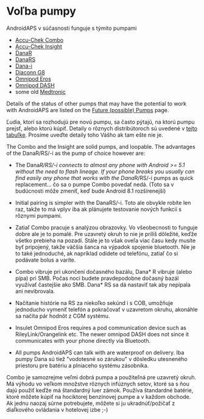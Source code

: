 # Voľba pumpy

AndroidAPS v súčasnosti funguje s týmito pumpami

* [Accu-Chek Combo](../Configuration/Accu-Chek-Combo-Pump.md)
* [Accu-Chek Insight](../Configuration/Accu-Chek-Insight-Pump.md)
* [DanaR](../Configuration/DanaR-Insulin-Pump.md)
* [DanaRS](../Configuration/DanaRS-Insulin-Pump.md)
* [Dana-i](../Configuration/DanaRS-Insulin-Pump.md)
* [Diaconn G8 ](../Configuration/DiaconnG8.rst)
* [Omnipod Eros](../Configuration/OmnipodEros.rst)
* [Omnipod DASH](../Configuration/OmnipodDASH.md)
* some old [Medtronic](../Configuration/MedtronicPump.md)

Details of the status of other pumps that may have the potential to work with AndroidAPS are listed on the [Future (possible) Pumps](Future-possible-Pump-Drivers.md) page.

Ľudia, ktorí sa rozhodujú pre novú pumpu, sa často pýtajú, na ktorú pumpu prejsť, alebo ktorú kúpiť. Detaily o rôznych distribútoroch sú uvedené v [tejto tabuľke](https://drive.google.com/open?id=1CRfmmjA-0h_9nkRViP3J9FyflT9eu-a8HeMrhrKzKz0). Prosíme uveďte detaily toho Vášho ak tam ešte nie je.

The Combo and the Insight are solid pumps, and loopable. The advantages of the DanaR/RS/-i as the pump of choice however are:

* The Dana*R/RS/-i connects to almost any phone with Android >= 5.1 without the need to flash lineage. If your phone breaks you usually can find easily any phone that works with the Dana*R/RS/-i pumps as quick replacement... čo sa o pumpe Combo povedať nedá. (Toto sa v budúcnosti môže zmeniť, keď bude Android 8.1 rozšírenejší)

* Initial pairing is simpler with the DanaRS/-i. Toto ale obvykle robíte len raz, takže to má vplyv iba ak plánujete testovanie nových funkcií s rôznymi pumpami.

* Zatiaľ Combo pracuje s analýzou obrazovky. Vo všeobecnosti to funguje dobre ale je to pomalé. Pre uzavretý okruh to nie je príliš dôležité, keďže všetko prebieha na pozadí. Stále je to však oveľa viac času kedy musíte byť pripojený, takže väčšia šanca na výpadok spojenie bluetooth. Nie je to také jednoduché, ak napríklad odídete od telefónu, zatiaľ čo si podávate bolus a varíte.

* Combo vibruje pri ukončení dočasného bazálu, Dana* R vibruje (alebo pípa) pri SMB. Počas noci budete pravdepodobne dočasný bazál využívať častejšie ako SMB. Dana* RS sa dá nastaviť tak aby nepípala ani nevibrovala.

* Načítanie histórie na RS za niekoľko sekúnd i s COB, umožňuje jednoducho vymeniť telefón a pokračovať v uzavretom okruhu, akonáhle sa načíta pár hodnôt z CGM systému.

* Insulet Omnipod Eros requires a pod communication device such as RileyLink/Orangelink etc. The newer omnipod DASH does not since it communicates with your phone directly via Bluetooth.

* All pumps AndroidAPS can talk with are waterproof on delivery. Iba pumpy Dana sú tiež "vodotesné so zárukou" v dôsledku utesneného priestoru pre batériu a plniaceho systému zásobníka.

Combo je samozrejme veľmi dobrá pumpa a použiteľná pre uzavretý okruh. Má výhodu vo veľkom množstve rôznych infúznych setov, ktoré sa s ňou dajú použiť keďže má štandardný luer zámok. Používa štandardné batérie, ktoré môžete kúpiť na hociktorej benzínovej pumpe a v každom obchode. Ak jednu naozaj súrne potrebujete, môžete si ju ukradnúť/požičať z diaľkového ovládania v hotelovej izbe ;-)